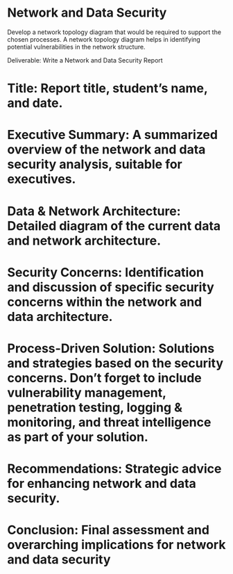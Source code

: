 # Network and Data Security

Develop a network topology diagram that would be required to support the chosen processes. A network topology diagram helps in identifying potential vulnerabilities in the network structure.

Deliverable: Write a Network and Data Security Report

# Title: Report title, student’s name, and date.

# Executive Summary: A summarized overview of the network and data security analysis, suitable for executives.

# Data & Network Architecture: Detailed diagram of the current data and network architecture.

# Security Concerns: Identification and discussion of specific security concerns within the network and data architecture.

# Process-Driven Solution: Solutions and strategies based on the security concerns. Don’t forget to include vulnerability management, penetration testing, logging & monitoring, and threat intelligence as part of your solution.

# Recommendations: Strategic advice for enhancing network and data security.

# Conclusion: Final assessment and overarching implications for network and data security
